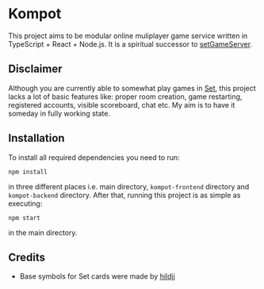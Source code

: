 # Kompot
This project aims to be modular online muliplayer game service written in TypeScript + React + Node.js. It is a spiritual successor to [setGameServer](https://github.com/Komoszek/setGameServer).

## Disclaimer
Although you are currently able to somewhat play games in [Set](https://en.wikipedia.org/wiki/Set_(card_game)), this project lacks a lot of basic features like: proper room creation, game restarting, registered accounts, visible scoreboard, chat etc. My aim is to have it someday in fully working state.

## Installation
To install all required dependencies you need to run:
```
npm install
```
in three different places i.e. main directory, `kompot-frontend` directory and `kompot-backend` directory. After that, running this project is as simple as executing:
```
npm start
```
in the main directory.

## Credits
- Base symbols for Set cards were made by [hildjj](https://github.com/hildjj/set-game)

